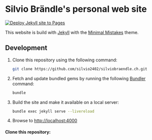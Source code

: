 # Silvio Brändle's personal web site

[![Deploy Jekyll site to Pages](https://github.com/silvio2402/silviobraendle.ch/actions/workflows/pages.yml/badge.svg)](https://github.com/silvio2402/silviobraendle.ch/actions/workflows/pages.yml)

This website is build with [Jekyll](https://jekyllrb.com/) with the [Minimal Mistakes](https://github.com/mmistakes/minimal-mistakes) theme.

## Development

1. Clone this repository using the following command:

   ```bash
   git clone https://github.com/silvio2402/silviobraendle.ch.git
   ```

2. Fetch and update bundled gems by running the following [Bundler](http://bundler.io/) command:

   ```bash
   bundle
   ```

3. Build the site and make it available on a local server:

   ```bash
   bundle exec jekyll serve --livereload
   ```

4. Browse to <http://localhost:4000>

#### Clone this repository:
